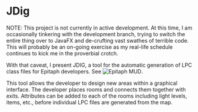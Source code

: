 JDig
====

NOTE: This project is not currently in active development.  At this time, I am occasionally tinkering with the development branch, trying to switch the entire thing over to JavaFX and de-crufting vast swathes of terrible code.  This will probably be an on-going exercise as my real-life schedule continues to kick me in the proverbial crotch.

With that caveat, I present JDIG, a tool for the automatic generation of LPC class files for Epitaph developers.  See ![Epitaph MUD](www.drakkos.co.uk).

This tool allows the developer to design new areas within a graphical interface.  The developer places rooms and connects them together with exits.  Attributes can be added to each of the rooms including light levels, items, etc., before individual LPC files are generated from the map.

